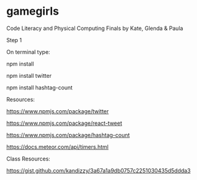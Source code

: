 # gamegirls
Code Literacy and Physical Computing Finals
by Kate, Glenda & Paula

Step 1 

On terminal type:

npm install 

npm install twitter

npm install hashtag-count


Resources: 

https://www.npmjs.com/package/twitter

https://www.npmjs.com/package/react-tweet

https://www.npmjs.com/package/hashtag-count 

https://docs.meteor.com/api/timers.html


Class Resources: 

https://gist.github.com/kandizzy/3a67a1a9db0757c2251030435d5ddda3
